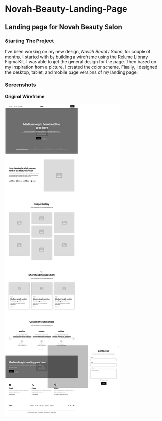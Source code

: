 # Novah-Beauty-Landing-Page

## Landing page for Novah Beauty Salon
### Starting The Project
I've been working on my new design, _Novah Beauty Salon_, for couple of months. I started with by building a wireframe using the Relume Library Figma Kit. I was able to get the general design for the page. 
Then based on my inspiration from a picture, I created the color scheme. Finally, I designed the desktop, tablet, and mobile page versions of my landing page. 

### Screenshots

#### Original Wireframe
![Landing Page Wirefram](./images/Screenshots/NovahWireframe1.png)